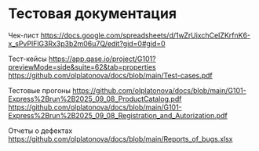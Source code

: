 # Тестовая документация

Чек-лист
https://docs.google.com/spreadsheets/d/1wZrUixchCeIZKrfnK6-x_sPvPlFlG3Rx3p3b2m06u7Q/edit?gid=0#gid=0

Тест-кейсы
https://app.qase.io/project/G101?previewMode=side&suite=62&tab=properties
https://github.com/olplatonova/docs/blob/main/Test-cases.pdf

Тестовые прогоны
https://github.com/olplatonova/docs/blob/main/G101-Express%2Brun%2B2025_09_08_ProductCatalog.pdf
https://github.com/olplatonova/docs/blob/main/G101-Express%2Brun%2B2025_09_08_Registration_and_Autorization.pdf

Отчеты о дефектах
https://github.com/olplatonova/docs/blob/main/Reports_of_bugs.xlsx
